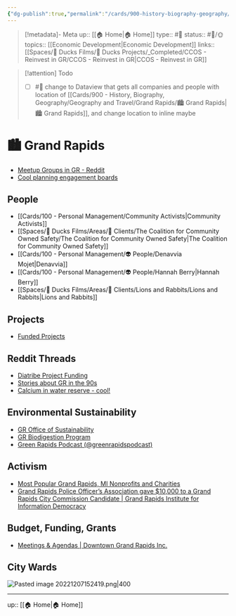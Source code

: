 ```yaml
---
{"dg-publish":true,"permalink":"/cards/900-history-biography-geography/geography-and-travel/grand-rapids/grand-rapids/","title":"🏙️ Grand Rapids"}
---
```


> [!metadata]- Meta
> up:: [[🏠 Home\|🏠 Home]]
> type:: #📝 
> status:: #📝/🌞
> topics:: [[Economic Development\|Economic Development]]
> links:: [[Spaces/🦆 Ducks Films/🌈 Ducks Projects/_Completed/CCOS - Reinvest in GR/CCOS - Reinvest in GR\|CCOS - Reinvest in GR]]

> [!attention] Todo
> - [ ] #🧠 change to Dataview that gets all companies and people with location of [[Cards/900 - History, Biography, Geography/Geography and Travel/Grand Rapids/🏙️ Grand Rapids\|🏙️ Grand Rapids]], and change location to inline maybe


# 🏙️ Grand Rapids

- [Meetup Groups in GR - Reddit](https://www.reddit.com/r/grandrapids/s/WmlAByErNg)
- [Cool planning engagement boards](https://www.planning-next.com/wp/wp-content/uploads/2023/11/Round-3_Boards_Web-1.pdf)

## People
- [[Cards/100 - Personal Management/Community Activists\|Community Activists]]
- [[Spaces/🦆 Ducks Films/Areas/🤑 Clients/The Coalition for Community Owned Safety/The Coalition for Community Owned Safety\|The Coalition for Community Owned Safety]]
- [[Cards/100 - Personal Management/👽 People/Denavvia Mojet\|Denavvia]]
- [[Cards/100 - Personal Management/👽 People/Hannah Berry\|Hannah Berry]]
- [[Spaces/🦆 Ducks Films/Areas/🤑 Clients/Lions and Rabbits/Lions and Rabbits\|Lions and Rabbits]]


## Projects
- [Funded Projects](https://drive.google.com/file/d/14fl6jGU9QmwGQEPo5gIyMbXzHIU-c09E/view)

## Reddit Threads
- [Diatribe Project Funding](https://www.reddit.com/r/grandrapids/comments/zf05c4/the_diatribe_still_plans_arts_culture_hub_after/?utm_source=share&utm_medium=ios_app&utm_name=iossmf)
- [Stories about GR in the 90s](https://www.reddit.com/r/grandrapids/comments/11nsafq/what_was_it_like_to_live_in_grand_rapids_in_the/?utm_source=share&utm_medium=ios_app&utm_name=iossmf)
- [Calcium in water reserve - cool!](https://www.reddit.com/r/grandrapids/s/svhOhL8Z9D)
## Environmental Sustainability
- [GR Office of Sustainability](https://www.grandrapidsmi.gov/Government/Departments/Sustainability)
- [GR Biodigestion Program](https://www.grandrapidsmi.gov/Government/Programs-and-Initiatives/Biodigestion-Program)
- [Green Rapids Podcast (@greenrapidspodcast)](https://instagram.com/greenrapidspodcast?igshid=Zjc2ZTc4Nzk=)

## Activism
- [Most Popular Grand Rapids, MI Nonprofits and Charities](https://greatnonprofits.org/city/grand-rapids/MI/category:arts-and-culture/sort:review_count/direction:desc)
- [Grand Rapids Police Officer’s Association gave $10,000 to a Grand Rapids City Commission Candidate | Grand Rapids Institute for Information Democracy](https://griid.org/2022/10/25/grand-rapids-police-officers-association-provides-their-largest-campaign-contribution-ever-in-grand-rapids-city-commission-race/)

## Budget, Funding, Grants
- [Meetings & Agendas | Downtown Grand Rapids Inc.](https://downtowngr.org/about/meeting-agendas/past-meetings)

## City Wards
![Pasted image 20221207152419.png|400](/img/user/Extras/Attachments/Pasted%20image%2020221207152419.png)


---
up:: [[🏠 Home\|🏠 Home]]

